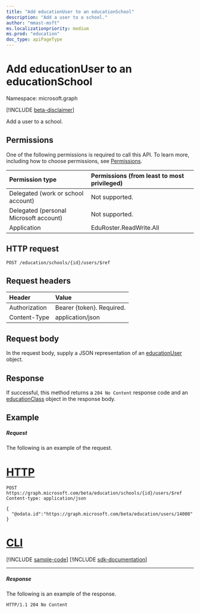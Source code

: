 ```yaml
---
title: "Add educationUser to an educationSchool"
description: "Add a user to a school."
author: "mmast-msft"
ms.localizationpriority: medium
ms.prod: "education"
doc_type: apiPageType
---
```


# Add educationUser to an educationSchool

Namespace: microsoft.graph

[!INCLUDE [beta-disclaimer](../../includes/beta-disclaimer.md)]

Add a user to a school.

## Permissions

One of the following permissions is required to call this API. To learn more, including how to choose permissions, see [Permissions](/graph/permissions-reference).

| Permission type                        | Permissions (from least to most privileged) |
| :------------------------------------- | :------------------------------------------ |
| Delegated (work or school account)     | Not supported.                              |
| Delegated (personal Microsoft account) | Not supported.                              |
| Application                            | EduRoster.ReadWrite.All                     |

## HTTP request

<!-- { "blockType": "ignored" } -->
```http
POST /education/schools/{id}/users/$ref
```

## Request headers

| Header        | Value                     |
| :------------ | :------------------------ |
| Authorization | Bearer {token}. Required. |
| Content-Type  | application/json          |

## Request body

In the request body, supply a JSON representation of an [educationUser](../resources/educationuser.md) object.

## Response

If successful, this method returns a `204 No Content` response code and an [educationClass](../resources/educationclass.md) object in the response body.

## Example

##### Request

The following is an example of the request.


# [HTTP](#tab/http)
<!-- {
  "blockType": "request",
  "name": "create_educationuser_from_educationschool"
}-->

```http
POST https://graph.microsoft.com/beta/education/schools/{id}/users/$ref
Content-type: application/json

{
  "@odata.id":"https://graph.microsoft.com/beta/education/users/14008"
}
```

# [CLI](#tab/cli)
[!INCLUDE [sample-code](../includes/snippets/cli/create-educationuser-from-educationschool-cli-snippets.md)]
[!INCLUDE [sdk-documentation](../includes/snippets/snippets-sdk-documentation-link.md)]

---

##### Response

The following is an example of the response. 

<!-- Add the educationClass resource to the response. -->

<!-- {
  "blockType": "response"
} -->

```http
HTTP/1.1 204 No Content
```

<!-- uuid: 8fcb5dbc-d5aa-4681-8e31-b001d5168d79
2015-10-25 14:57:30 UTC -->
<!--
{
  "type": "#page.annotation",
  "description": "Create educationUser",
  "keywords": "",
  "section": "documentation",
  "tocPath": "",
  "suppressions": [
  ]
}
-->


